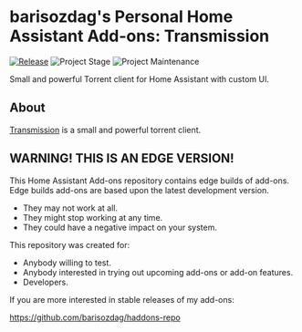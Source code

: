 # barisozdag's Personal Home Assistant Add-ons: Transmission

[![Release][release-shield]][release] ![Project Stage][project-stage-shield] ![Project Maintenance][maintenance-shield]

Small and powerful Torrent client for Home Assistant with custom UI.

## About

[Transmission][transmission] is a small and powerful torrent client.

## WARNING! THIS IS AN EDGE VERSION!

This Home Assistant Add-ons repository contains edge builds of add-ons.
Edge builds add-ons are based upon the latest development version.

- They may not work at all.
- They might stop working at any time.
- They could have a negative impact on your system.

This repository was created for:

- Anybody willing to test.
- Anybody interested in trying out upcoming add-ons or add-on features.
- Developers.

If you are more interested in stable releases of my add-ons:

<https://github.com/barisozdag/haddons-repo>

[transmission]: https://transmissionbt.com/
[maintenance-shield]: https://img.shields.io/maintenance/yes/2023.svg
[project-stage-shield]: https://img.shields.io/badge/project%20stage-production%20ready-brightgreen.svg
[release-shield]: https://img.shields.io/badge/version-v0.2.1-blue.svg
[release]: https://github.com/barisozdag/addon-transmission/tree/v0.2.1